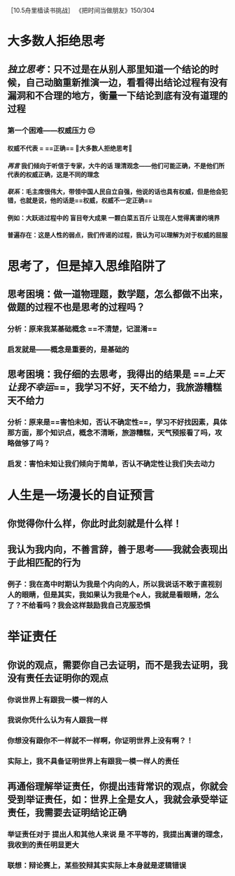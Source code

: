 ［10.5舟里樯读书挑战］
《把时间当做朋友》150/304
# 大多数人拒绝思考
## *独立思考*：只不过是在从别人那里知道一个结论的时候，自己动脑重新推演一边，看看得出结论过程有没有漏洞和不合理的地方，衡量一下结论到底有没有道理的过程
### 第一个困难——权威压力 😔
#### 权威不代表 = ==正确== 🔗大多数人拒绝思考🤔
#### *再言* 我们倾向于听信于专家，大牛的话 理清观念——他们可能正确，不是他们所代表的权威正确，这是不同的理念
#### *联系*：毛主席很伟大，带领中国人民自立自强，他说的话也具有权威，但是他会犯错，也就是说，他的话是==权威，权威不一定正确==
#### 例如：大跃进过程中的 盲目夸大成果 一颗白菜五百斤 让现在人觉得离谱的境界
#### 普遍存在：这是人性的弱点，我们传谣的过程，我认为可以理解为对于权威的屈服
# 思考了，但是掉入思维陷阱了
## 思考困境：做一道物理题，数学题，怎么都做不出来，做题的过程不也是思考的过程吗？
### 分析：原来我某基础概念 ==不清楚，记混淆==
### 启发就是——概念是重要的，是基础的
## 思考困境：我仔细的去思考，我得出的结果是 ==*上天让我不幸运*==，我学习不好，天不给力，我旅游糟糕 天不给力
### 分析：原来是==害怕未知，否认不确定性==，学习不好找因素，具体那方面，那个知识点，概念不清晰，旅游糟糕，天气预报看了吗，攻略做够了吗？
### 启发：害怕未知让我们倾向于简单，否认不确定性让我们失去动力
# 人生是一场漫长的自证预言
## 你觉得你什么样，你此时此刻就是什么样！
## 我认为我内向，不善言辞，善于思考——我就会表现出于此相匹配的行为
### 例子：我在高中时期认为我是个内向的人，所以我说话不敢于直视别人的眼睛，但是其实，我如果认为我是个e人，我就是看眼睛，怎么了？不给看吗？我会这样鼓励我自己克服恐惧
# 举证责任
## 你说的观点，需要你自己去证明，而不是我去证明，我没有责任去证明你的观点
### 你说世界上有跟我一模一样的人
### 我说你凭什么认为有人跟我一样
### 你想没有跟你不一样就不一样啊，你证明世界上没有啊？！
### 实际上，我不具备证明世界上有跟我一模一样人的责任
## 再通俗理解举证责任，你提出违背常识的观点，你就会受到举证责任，如：世界上全是女人，我就会承受举证责任，我需要去证明结论正确
### 举证责任对于 提出人和其他人来说 是 不平等的，我提出离谱的理念，我收到的责任明显更大
### 联想：辩论赛上，某些狡辩其实实际上本身就是逻辑错误